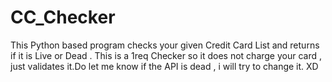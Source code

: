 # CC_Checker
This Python based program checks your given Credit Card List and returns if it is Live or Dead . This is a 1req Checker so it does not charge your card , just validates it.Do let me know if the API is dead , i will try to change it. XD
